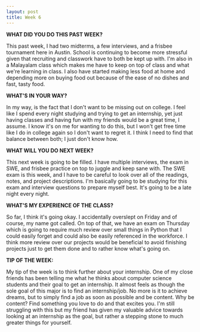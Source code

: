 ```yaml
---
layout: post
title: Week 6
---
```


**WHAT DID YOU DO THIS PAST WEEK?**

This past week, I had two midterms, a few interviews, and a frisbee tournament here in Austin. School is continuing to become more stressful given that recruiting and classwork have to both be kept up with. I'm also in a Malayalam class which makes me have to keep on top of class and what we're learning in class. I also have started making less food at home and depending more on buying food out because of the ease of no dishes and fast, tasty food.

**WHAT'S IN YOUR WAY?**

In my way, is the fact that I don't want to be missing out on college. I feel like I spend every night studying and trying to get an internship, yet just having classes and having fun with my friends would be a great time, I assume. I know it's on me for wanting to do this, but I won't get free time like I do in college again so I don't want to regret it. I think I need to find that balance between both; I just don't know how.

**WHAT WILL YOU DO NEXT WEEK?**

This next week is going to be filled. I have multiple interviews, the exam in SWE, and frisbee practice on top to juggle and keep sane with. The SWE exam is this week, and I have to be careful to look over all of the readings, notes, and project descriptions. I'm basically going to be studying for this exam and interview questions to prepare myself best. It's going to be a late night every night.

**WHAT'S MY EXPERIENCE OF THE CLASS?**

So far, I think it's going okay. I accidentally overslept on Friday and of course, my name got called. On top of that, we have an exam on Thursday which is going to require much review over small things in Python that I could easily forget and could also be easily referenced in the workforce. I think more review over our projects would be beneficial to avoid finishing projects just to get them done and to rather know what's going on.

**TIP OF THE WEEK:**

My tip of the week is to think further about your internship. One of my close friends has been telling me what he thinks about computer science students and their goal to get an internship. It almost feels as though the sole goal of this major is to find an internship/job. No more is it to achieve dreams, but to simply find a job as soon as possible and be content. Why be content? Find something you love to do and that excites you. I'm still struggling with this but my friend has given my valuable advice towards looking at an internship as the goal, but rather a stepping stone to much greater things for yourself. 
